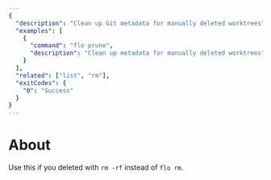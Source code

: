 ```yaml
---
{
  "description": "Clean up Git metadata for manually deleted worktrees",
  "examples": [
    {
      "command": "flo prune",
      "description": "Clean up metadata for manually deleted worktrees"
    }
  ],
  "related": ["list", "rm"],
  "exitCodes": {
    "0": "Success"
  }
}
---
```


# About

Use this if you deleted with `rm -rf` instead of `flo rm`.
